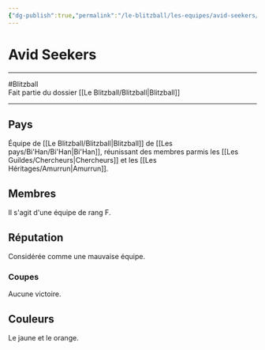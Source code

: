 ```yaml
---
{"dg-publish":true,"permalink":"/le-blitzball/les-equipes/avid-seekers/"}
---
```


# Avid Seekers
---
#Blitzball  
Fait partie du dossier [[Le Blitzball/Blitzball\|Blitzball]]

-------
## Pays
Équipe de [[Le Blitzball/Blitzball\|Blitzball]] de [[Les pays/Bi'Han/Bi'Han\|Bi'Han]], réunissant des membres parmis les [[Les Guildes/Chercheurs\|Chercheurs]] et les [[Les Héritages/Amurrun\|Amurrun]].
## Membres
Il s'agit d'une équipe de rang F.
## Réputation
Considérée comme une mauvaise équipe.
### Coupes
Aucune victoire.
## Couleurs
Le jaune et le orange.